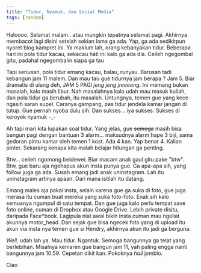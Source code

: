 ```yaml
---
title: "Tidur, Nyamuk, dan Social Media"
tags: [random]
---
```

Haloooo. Selamat malam.. atau mungkin tepatnya selamat pagi. Akhirnya membacot lagi disini setelah sekian lama ga ada. Yap, ga ada sedikitpun nyoret blog kampret ini. Ya maklum lah, orang kebanyakan tidur. Beberapa hari ini pola tidur kacau, sekacau hati ini kalo ga ada dia. Ceileh ngegombal gitu, padahal ngegombalin siapa ga tau

<!--more-->

Tapi seriusan, pola tidur emang kacau, balau, runyau. Barusan tadi kebangun jam 11 malem. Dan mau tau gue tidurnya jam berapa ? Jam 5. Biar dramatis di ulang deh, JAM 5 PAGI *jeng jeng jreeeeng*. Ini memang bukan masalah, kalo masih libur. Nah masalahnya kalo udah mau masuk kuliah, dan pola tidur ga berubah, itu masalah. Untungnya, temen gue yang kece ngasih saran supel. Caranya gampang, pas tidur jendela kamar jangan di tutup. Gue pernah nyoba dulu sih. Dan sukses… iya sukses. Sukses di keroyok nyamuk -_-

Ah tapi mari kita lupakan soal tidur. Yang jelas, gue ~~semoga~~ masih bisa bangun pagi dengan bantuan 3 alarm… maksudnya alarm hape 3 biji, sama gedoran pintu kamar oleh temen 1 kost. Ada 4 kan. Yap benar 4. Kalian pinter. Sekarang kenapa kita malah belajar hitungan ga penting.

Btw… ceileh ngomong beidewei. Biar macam anak gaul gitu pake "btw". Btw, gue baru aja ngehapus akun insta punya gue. Ga apa-apa sih, yang follow juga ga ada. Susah emang jadi anak uninstagram. Lah itu uninstagram artinya apaan. Dari mana istilah itu datang.

Emang males aja pakai insta, selain karena gue ga suka di foto, gue juga merasa itu cuman buat mereka yang suka foto-foto. Enak sih kalo semuanya ngumpul di satu tempat. Dan gue juga kalo perlu tempat save foto online, cuman di Dropbox atau Google Drive. Lebih private disitu, daripada Face*book. Lagipula niat awal bikin insta cuman mau ngeliat akunnya motor_head. Dan sejak gue bisa ngecek foto yang di upload itu akun via insta nya temen gue si Hendry, akhirnya akun itu jadi ga berguna.

*Well*, udah lah ya. Mau tidur. Ngantuk. Semoga bangunnya ga telat yang berlebihan. Misalnya kemaren gue bangun jam 11, yah paling engga nanti bangunnya jam 10.59. Cepetan dikit kan. Pokoknya *hail* jomblo.

Ciao
